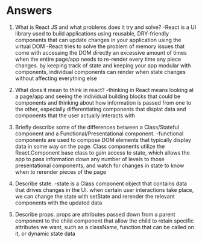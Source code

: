 # Answers

1.  What is React JS and what problems does it try and solve?
    -React is a UI library used to build applications using reusable, DRY-friendly components that can update changes in your application using the virtual DOM
    -React tries to solve the problem of memory issues that come with accessing the DOM directly an excessive amount of times when the entire page/app needs to re-render every time any piece changes. by keeping track of state and keeping your app modular with components, individual components can render when state changes without affecting everything else

1.  What does it mean to _think_ in react?
    -thinking in React means looking at a page/app and seeing the individual building blocks that could be components and thinking about how information is passed from one to the other, especially differentiating components that displat data and components that the user actually interacts with

1.  Briefly describe some of the differences between a Class/Stateful component and a Functional/Presentational component.
    -functional components are used to compose DOM elements that typically display data in some way on the page. Class components utilize the React.Component base class to gain access to state, which allows the app to pass information down any number of levels to those presentational components, and watch for changes in state to know when to rerender pieces of the page

1.  Describe state.
    -state is a Class component object that contains data that drives changes in the UI. when certain user interactions take place, we can change the state with setState and rerender the relevant components with the updated data

1.  Describe props.
    props are attributes passed down from a parent component to the child component that allow the child to retain specific attributes we want, such as a className, function that can be called on it, or dynamic state data
